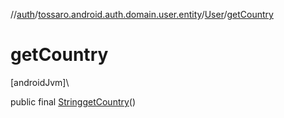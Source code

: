//[auth](../../../index.md)/[tossaro.android.auth.domain.user.entity](../index.md)/[User](index.md)/[getCountry](get-country.md)

# getCountry

[androidJvm]\

public final [String](https://developer.android.com/reference/kotlin/java/lang/String.html)[getCountry](get-country.md)()
